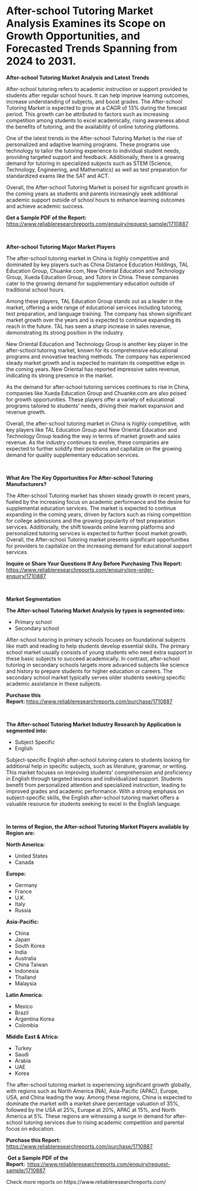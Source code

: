 <p><h1>After-school Tutoring Market Analysis Examines its Scope on Growth Opportunities, and Forecasted Trends Spanning from 2024 to 2031.</h1></p><p><strong>After-school Tutoring Market Analysis and Latest Trends</strong></p>
<p><p>After-school tutoring refers to academic instruction or support provided to students after regular school hours. It can help improve learning outcomes, increase understanding of subjects, and boost grades. The After-school Tutoring Market is expected to grow at a CAGR of 13% during the forecast period. This growth can be attributed to factors such as increasing competition among students to excel academically, rising awareness about the benefits of tutoring, and the availability of online tutoring platforms. </p><p>One of the latest trends in the After-school Tutoring Market is the rise of personalized and adaptive learning programs. These programs use technology to tailor the tutoring experience to individual student needs, providing targeted support and feedback. Additionally, there is a growing demand for tutoring in specialized subjects such as STEM (Science, Technology, Engineering, and Mathematics) as well as test preparation for standardized exams like the SAT and ACT. </p><p>Overall, the After-school Tutoring Market is poised for significant growth in the coming years as students and parents increasingly seek additional academic support outside of school hours to enhance learning outcomes and achieve academic success.</p></p>
<p><strong>Get a Sample PDF of the Report:&nbsp;</strong> <a href="https://www.reliableresearchreports.com/enquiry/request-sample/1710887">https://www.reliableresearchreports.com/enquiry/request-sample/1710887</a></p>
<p>&nbsp;</p>
<p><strong>After-school Tutoring Major Market Players</strong></p>
<p><p>The after-school tutoring market in China is highly competitive and dominated by key players such as China Distance Education Holdings, TAL Education Group, Chuanke.com, New Oriental Education and Technology Group, Xueda Education Group, and Tutors in China. These companies cater to the growing demand for supplementary education outside of traditional school hours.</p><p>Among these players, TAL Education Group stands out as a leader in the market, offering a wide range of educational services including tutoring, test preparation, and language training. The company has shown significant market growth over the years and is expected to continue expanding its reach in the future. TAL has seen a sharp increase in sales revenue, demonstrating its strong position in the industry.</p><p>New Oriental Education and Technology Group is another key player in the after-school tutoring market, known for its comprehensive educational programs and innovative teaching methods. The company has experienced steady market growth and is expected to maintain its competitive edge in the coming years. New Oriental has reported impressive sales revenue, indicating its strong presence in the market.</p><p>As the demand for after-school tutoring services continues to rise in China, companies like Xueda Education Group and Chuanke.com are also poised for growth opportunities. These players offer a variety of educational programs tailored to students' needs, driving their market expansion and revenue growth.</p><p>Overall, the after-school tutoring market in China is highly competitive, with key players like TAL Education Group and New Oriental Education and Technology Group leading the way in terms of market growth and sales revenue. As the industry continues to evolve, these companies are expected to further solidify their positions and capitalize on the growing demand for quality supplementary education services.</p></p>
<p>&nbsp;</p>
<p><strong>What Are The Key Opportunities For After-school Tutoring Manufacturers?</strong></p>
<p><p>The After-school Tutoring market has shown steady growth in recent years, fueled by the increasing focus on academic performance and the desire for supplemental education services. The market is expected to continue expanding in the coming years, driven by factors such as rising competition for college admissions and the growing popularity of test preparation services. Additionally, the shift towards online learning platforms and personalized tutoring services is expected to further boost market growth. Overall, the After-school Tutoring market presents significant opportunities for providers to capitalize on the increasing demand for educational support services.</p></p>
<p><strong>Inquire or Share Your Questions If Any Before Purchasing This Report:</strong> <a href="https://www.reliableresearchreports.com/enquiry/pre-order-enquiry/1710887">https://www.reliableresearchreports.com/enquiry/pre-order-enquiry/1710887</a></p>
<p>&nbsp;</p>
<p><strong>Market Segmentation</strong></p>
<p><strong>The After-school Tutoring Market Analysis by types is segmented into:</strong></p>
<p><ul><li>Primary school</li><li>Secondary school</li></ul></p>
<p><p>After-school tutoring in primary schools focuses on foundational subjects like math and reading to help students develop essential skills. The primary school market usually consists of young students who need extra support in these basic subjects to succeed academically. In contrast, after-school tutoring in secondary schools targets more advanced subjects like science and history to prepare students for higher education or careers. The secondary school market typically serves older students seeking specific academic assistance in these subjects.</p></p>
<p><strong>Purchase this Report:&nbsp;</strong><a href="https://www.reliableresearchreports.com/purchase/1710887">https://www.reliableresearchreports.com/purchase/1710887</a></p>
<p>&nbsp;</p>
<p><strong>The After-school Tutoring Market Industry Research by Application is segmented into:</strong></p>
<p><ul><li>Subject Specific</li><li>English</li></ul></p>
<p><p>Subject-specific English after-school tutoring caters to students looking for additional help in specific subjects, such as literature, grammar, or writing. This market focuses on improving students' comprehension and proficiency in English through targeted lessons and individualized support. Students benefit from personalized attention and specialized instruction, leading to improved grades and academic performance. With a strong emphasis on subject-specific skills, the English after-school tutoring market offers a valuable resource for students seeking to excel in the English language.</p></p>
<p>&nbsp;</p>
<p><strong>In terms of Region, the After-school Tutoring Market Players available by Region are:</strong></p>
<p>
    <p> <strong> North America: </strong>
        <ul>
            <li>United States</li>
            <li>Canada</li>
        </ul>
        </p> 
    <p> <strong> Europe: </strong>
        <ul>
            <li>Germany</li>
            <li>France</li>
            <li>U.K.</li>
            <li>Italy</li>
            <li>Russia</li>
        </ul>
        </p> 
    <p> <strong> Asia-Pacific: </strong>
        <ul>
            <li>China</li>
            <li>Japan</li>
            <li>South Korea</li>
            <li>India</li>
            <li>Australia</li>
            <li>China Taiwan</li>
            <li>Indonesia</li>
            <li>Thailand</li>
            <li>Malaysia</li>
        </ul>
        </p> 
    <p> <strong> Latin America: </strong>
        <ul>
            <li>Mexico</li>
            <li>Brazil</li>
            <li>Argentina Korea</li>
            <li>Colombia</li>
        </ul>
        </p> 
    <p> <strong> Middle East & Africa: </strong>
        <ul>
            <li>Turkey</li>
            <li>Saudi</li>
            <li>Arabia</li>
            <li>UAE</li>
            <li>Korea</li>
        </ul>
    </p>
    </p>
<p><p>The after-school tutoring market is experiencing significant growth globally, with regions such as North America (NA), Asia-Pacific (APAC), Europe, USA, and China leading the way. Among these regions, China is expected to dominate the market with a market share percentage valuation of 35%, followed by the USA at 25%, Europe at 20%, APAC at 15%, and North America at 5%. These regions are witnessing a surge in demand for after-school tutoring services due to rising academic competition and parental focus on education.</p></p>
<p><strong>Purchase this Report: </strong><a href="https://www.reliableresearchreports.com/purchase/1710887">https://www.reliableresearchreports.com/purchase/1710887</a></p>
<p>&nbsp;<strong>Get a Sample PDF of the Report:&nbsp;&nbsp;</strong><a href="https://www.reliableresearchreports.com/enquiry/request-sample/1710887">https://www.reliableresearchreports.com/enquiry/request-sample/1710887</a></p>
<p><strong></strong></p>
<p>Check more reports on https://www.reliableresearchreports.com/</p>